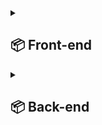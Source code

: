 <details>
<summary><h2>📦 Front-end</h2></summary>

این پروژه با استفاده از کتابخانه‌ی React پیاده‌سازی شده است.

## ✍️ توضیح کلی پروژه

در این پروژه، کاربر می‌تواند از طریق ابزارهای مختلف روی بوم (Canvas) تغییراتی اعمال کرده و اطلاعات مربوط به آن را در پنل‌های کناری مشاهده کند. این سیستم به‌صورت ماژولار طراحی شده و از کامپوننت‌های مستقل استفاده می‌کند تا قابلیت توسعه و نگهداری آسان‌تری داشته باشد. پیاده‌سازی به گونه‌ای انجام شده که از معماری component-based استفاده شود. برای هر بخش از رابط کاربری یک کامپوننت جداگانه تعریف شده است. ارتباط بین این کامپوننت‌ها از طریق props و state مدیریت می‌شود.



## 🧩 کامپوننت‌ها

- `Header`: .این بخش شامل عنوان نقاشی و دکمه های ایمپورت و اکسپورت برای دریافت و بارگزاری نقاشی داخل بوم است
 <img width="1482" height="579" alt="Screenshot (118)" src="https://github.com/user-attachments/assets/db5a60cd-00af-479d-afa3-596890d2c7f4" />
 
- `Canvas`: .بوم یا فضای کاری اصلی که کاربر روی آن عملیات انجام می‌دهد
 <img width="640" height="894" alt="Screenshot (122)" src="https://github.com/user-attachments/assets/fef55278-dcbd-4308-9341-f99f4760d80c" />
 
- `InfoPanel`: .نمایش اطلاعات مربوط به وضعیت فعلی بوم و تعداد آیتم های انتخاب‌شده
<img width="1088" height="427" alt="Screenshot (121)" src="https://github.com/user-attachments/assets/b3dff9b3-a759-4198-a3ee-0dbc218fd513" />

- `ToolsPanel`: .شکل های قابل استفاده برای تعامل با بوم
<img width="1248" height="396" alt="Screenshot (120)" src="https://github.com/user-attachments/assets/c49f4c22-7a6e-44a4-8379-72895514eb40" />

## ⚙️ برنامه
- `هدر`:
<img width="1920" height="231" alt="Screenshot (123)" src="https://github.com/user-attachments/assets/1083783b-7e91-4dc5-afd9-a58f50fc0292" />

می توان نام نقاشی داخل کادر نوشت. برای ایمپورت و اکسپورت نیز دکمه قرار داده شده است.

- `پنل ابزار`:
<img width="501" height="668" alt="Screenshot (125)" src="https://github.com/user-attachments/assets/e3ef70f1-b741-4884-9181-65d85f64b3b9" />

برای درج شکل از این بخش به صورت drag and drop شکل به بوم اضافه می شود. برای حذف شکل نیز کافی است 2 بار روی شکل مورد نظر کلیک شود.

- `پنل اطلاعات`:
<img width="1920" height="324" alt="Screenshot (124)" src="https://github.com/user-attachments/assets/03e948f4-5c86-4fbb-b224-c05d9b4cf465" />
در این بخش تعداد هر شکل نوشته شده است.

- `نمونه خروجی`:

<img width="1445" height="768" alt="Screenshot (126)" src="https://github.com/user-attachments/assets/261fb9ee-9149-4c66-b7f6-bd3194963b70" />

## 🚀 اجرا

برای اجرای پروژه، مراحل زیر را انجام دهید:



```bash
git clone https://github.com/Mamadf/Web-HW2.git
cd Web-HW2
npm install #if it's not installed
npm start
```
</details>
<details>
 <summary><h2>📦 Back-end</h2></summary>
 
این پروژه با java و فریمورک Spring boot پیاده سازی شده است.
## ✍️ توضیح کلی پروژه
در این بخش با استفاده از جاوا ذخیره سازی نقاشی ها برای هر کاربر را پیاده سازی کردیم. هر کاربر می تواند یک نقاشی در سرور ذخیره کند.
## 🧩 موجودیت ها
شامل دو کلاس کاربر و نقاشی است که به صورت یک به یک جوین شده اند.

<img width="643" height="925" alt="Screenshot (177)" src="https://github.com/user-attachments/assets/5adeb0a7-a9e1-4c0d-a82f-e1a0f0aadb04" />


<img width="549" height="702" alt="Screenshot (178)" src="https://github.com/user-attachments/assets/b8fcb729-0c40-4ebb-bd1e-15cf75aa7225" />

## ⚙️ برنامه

بخش کنترلر برای اتصال به فرانت است. از پایانه های GET و POST برای دریافت و ذخیره نقاشی ها در REST API استفاده شده است:
<img width="976" height="704" alt="Screenshot (179)" src="https://github.com/user-attachments/assets/dfcf5fd5-3038-49e8-a39e-40b8d5215ac5" />

در بخش سرویس منطق برنامه برای ذخیره در موجودیت ها استفاده شده است:

<img width="836" height="854" alt="Screenshot (180)" src="https://github.com/user-attachments/assets/2001c76a-1525-491b-a6d1-d4a0197216f0" />

در این بخش در صورت وجود نقاشی برای کاربر حال سرور آن را به صورت json ارسال می کند.

## 🚀 اجرا

در صورت استفاده از intellij برای اجرای پروژه، کافی است فایل PaintAppApplication را اجرا کنید.

در صورت استفاده از ترمینال از دستورات زیر استفاده کنید:


```bash
cd back
mvn spring-boot:run
```
</details>
